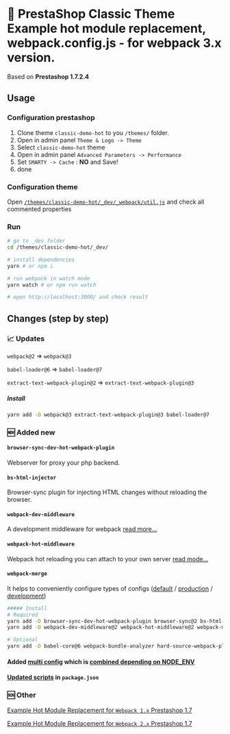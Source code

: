 # 🎉 PrestaShop Classic Theme Example hot module replacement, webpack.config.js - for webpack 3.x version.

Based on **Prestashop 1.7.2.4**

## Usage

### Configuration prestashop

1. Clone theme `classic-demo-hot` to you `/themes/` folder.
2. Open in admin panel `Theme & Logo -> Theme`
3. Select `classic-demo-hot` theme
4. Open in admin panel `Advanced Parameters -> Performance`
5. Set `SMARTY -> Cache` : **NO** and Save!
6. done

### Configuration theme

Open [`/themes/classic-demo-hot/_dev/_webpack/util.js`](https://github.com/retyui/prestashop-1.7-webpack-3-hot-module-replacement/blob/master/themes/classic-demo-hot/_dev/_webpack/util.js) and check all commented properties

### Run

```bash
# go to _dev folder
cd /themes/classic-demo-hot/_dev/

# install dependencies
yarn # or npm i

# run webpack in watch mode
yarn watch # or npm run watch

# open http://localhost:3000/ and check result
```

## Changes (step by step)

### 📈 Updates

`webpack@2` => `webpack@3`

`babel-loader@6` => `babel-loader@7`

`extract-text-webpack-plugin@2` => `extract-text-webpack-plugin@3`

##### Install

```bash
yarn add -D webpack@3 extract-text-webpack-plugin@3 babel-loader@7
```

### 🆕 Added new

#### `browser-sync-dev-hot-webpack-plugin`

Webserver for proxy your php backend.

#### `bs-html-injector`

Browser-sync plugin for injecting HTML changes without reloading the browser.

#### `webpack-dev-middleware`

A development middleware for webpack [read more...](https://github.com/webpack/webpack-dev-middleware)

#### `webpack-hot-middleware`

Webpack hot reloading you can attach to your own server [read mode...](https://github.com/glenjamin/webpack-hot-middleware)

#### `webpack-merge`

It helps to conveniently configure types of configs ([default](https://github.com/retyui/prestashop-1.7-webpack-3-hot-module-replacement/blob/master/themes/classic-demo-hot/_dev/_webpack/webpack.default.js) / [production](https://github.com/retyui/prestashop-1.7-webpack-3-hot-module-replacement/blob/master/themes/classic-demo-hot/_dev/_webpack/webpack.development.js) / [development](https://github.com/retyui/prestashop-1.7-webpack-3-hot-module-replacement/blob/master/themes/classic-demo-hot/_dev/_webpack/webpack.production.js))

```bash
##### Install
# Required
yarn add -D browser-sync-dev-hot-webpack-plugin browser-sync@2 bs-html-injector@3
yarn add -D webpack-dev-middleware@2 webpack-hot-middleware@2 webpack-merge cross-env

# Optional
yarn add -D babel-core@6 webpack-bundle-analyzer hard-source-webpack-plugin node-object-hash del
```

#### Added [multi config](https://github.com/retyui/prestashop-1.7-webpack-3-hot-module-replacement/tree/master/themes/classic-demo-hot/_dev/_webpack) which is [combined depending on NODE_ENV](https://github.com/retyui/prestashop-1.7-webpack-3-hot-module-replacement/blob/master/themes/classic-demo-hot/_dev/webpack.config.js)

#### [Updated scripts](https://github.com/retyui/prestashop-1.7-webpack-3-hot-module-replacement/blob/master/themes/classic-demo-hot/_dev/package.json#L7-L8) in `package.json`

### 🆘 Other

[Example Hot Module Replacement for `Webpack 1.x` Prestashop 1.7](https://github.com/retyui/prestashop-1.7-webpack-hot-module-replacement)

[Example Hot Module Replacement for `Webpack 2.x` Prestashop 1.7](https://github.com/retyui/prestashop-1.7-webpack-2-hot-module-replacement)
